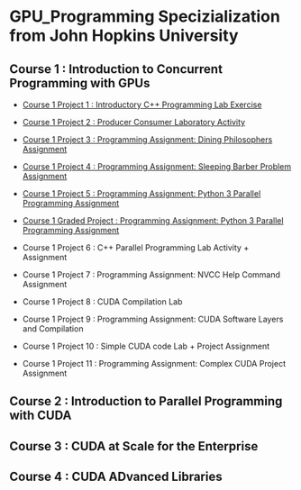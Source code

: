 # GPU_Programming Specizialization from John Hopkins University 

## Course 1 : Introduction to Concurrent Programming with GPUs

- [Course 1 Project 1 : Introductory C++ Programming Lab Exercise](https://github.com/Lala2398/GPU_Programming_JohnHopkins/tree/main/GPU_Cpp)

- [Course 1 Project 2 : Producer Consumer Laboratory Activity](https://github.com/Lala2398/GPU_Programming_JohnHopkins/tree/main/Producer_consumer_lab)

- [Course 1 Project 3 : Programming Assignment: Dining Philosophers Assignment](https://github.com/Lala2398/GPU_Programming_JohnHopkins/tree/main/Dining%20Philosophers)

- [Course 1 Project 4 : Programming Assignment: Sleeping Barber Problem Assignment](https://github.com/Lala2398/GPU_Programming_JohnHopkins/tree/main/Sleeping%20Barber%20Problem)

- [Course 1 Project 5 : Programming Assignment: Python 3 Parallel Programming Assignment](https://github.com/Lala2398/GPU_Programming_JohnHopkins/tree/main/Python3_ParallelProg_Lab)

- [Course 1 Graded Project : Programming Assignment: Python 3 Parallel Programming Assignment](https://github.com/Lala2398/GPU_Programming_JohnHopkins/tree/main/Programming%20Assignment%3A%20Python%203%20Parallel%20Programming%20Assignment)

- Course 1 Project 6 : C++ Parallel Programming Lab Activity + Assignment 

- Course 1 Project 7 : Programming Assignment: NVCC Help Command Assignment

- Course 1 Project 8 : CUDA Compilation Lab

- Course 1 Project 9 : Programming Assignment: CUDA Software Layers and Compilation

- Course 1 Project 10 : Simple CUDA code Lab + Project Assignment

- Course 1 Project 11 : Programming Assignment: Complex CUDA Project Assignment


## Course 2 : Introduction to Parallel Programming with CUDA 


## Course 3 : CUDA at Scale for the Enterprise 



## Course 4 : CUDA ADvanced Libraries 

